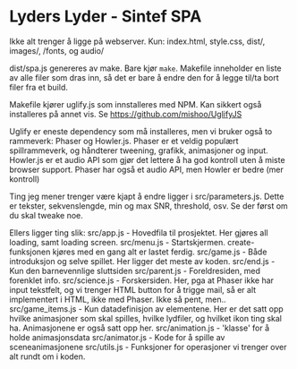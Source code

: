 # Lyders Lyder - Sintef SPA

Ikke alt trenger å ligge på webserver. Kun:
index.html, style.css, dist/, images/, /fonts, og audio/

dist/spa.js genereres av make. Bare kjør `make`.
Makefile inneholder en liste av alle filer som dras inn, så det er bare å endre den for å legge til/ta bort filer fra et build.

Makefile kjører uglify.js som innstalleres med NPM. Kan sikkert også installeres på annet vis. Se https://github.com/mishoo/UglifyJS

Uglify er eneste dependency som må installeres, men vi bruker også to rammeverk: Phaser og Howler.js. Phaser er et veldig populært spillrammeverk, og håndterer tweening, grafikk, animasjoner og input.
Howler.js er et audio API som gjør det lettere å ha god kontroll uten å miste browser support. Phaser har også et audio API, men Howler er bedre (mer kontroll)

Ting jeg mener trenger være kjapt å endre ligger i src/parameters.js. Dette er tekster, sekvenslengde, min og max SNR, threshold, osv. Se der først om du skal tweake noe.

Ellers ligger ting slik:
src/app.js          - Hovedfila til prosjektet. Her gjøres all loading, samt loading screen.
src/menu.js         - Startskjermen. create-funksjonen kjøres med en gang alt er lastet ferdig.
src/game.js         - Både introduksjon og selve spillet. Her ligger det meste av koden.
src/end.js          - Kun den barnevennlige sluttsiden
src/parent.js       - Foreldresiden, med forenklet info.
src/science.js      - Forskersiden. Her, pga at Phaser ikke har input tekstfelt, og vi trenger HTML button for å trigge mail, så er alt implementert i HTML, ikke med Phaser. Ikke så pent, men..
src/game_items.js   - Kun datadefinisjon av elementene. Her er det satt opp hvilke animasjoner som skal spilles, hvilke lydfiler, og hvilket ikon ting skal ha. Animasjonene er også satt opp her.
src/animation.js    - 'klasse' for å holde animasjonsdata
src/animator.js     - Kode for å spille av sceneanimasjonene
src/utils.js        - Funksjoner for operasjoner vi trenger over alt rundt om i koden.

